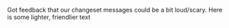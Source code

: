 Got feedback that our changeset messages could be a bit loud/scary. Here is some lighter, friendlier text